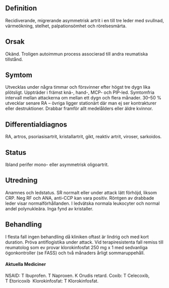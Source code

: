 ## Definition

Recidiverande, migrerande asymmetrisk artrit i en till tre leder med svullnad, värmeökning, stelhet, palpationsömhet och rörelsesmärta.

## Orsak

Okänd. Troligen autoimmun process associerad till andra reumatiska tillstånd.

## Symtom

Utvecklas under några timmar och försvinner efter högst tre dygn lika plötsligt. Uppträder i främst knä-, hand-, MCP- och PIP-led. Symtomfria intervall mellan attackerna om mellan ett dygn och flera månader. 30–50 % utvecklar senare RA – övriga ligger stationärt där man ej ser kontrakturer eller destruktioner. Drabbar framför allt medelålders eller äldre kvinnor.

## Differentialdiagnos

RA, artros, psoriasisartrit, kristallartrit, gikt, reaktiv artrit, viroser, sarkoidos.

## Status

Ibland perifer mono- eller asymmetrisk oligoartrit.

## Utredning

Anamnes och ledstatus. SR normalt eller under attack lätt förhöjd, liksom CRP. Neg RF och ANA, anti-CCP kan vara positiv. Röntgen av drabbade leder visar normalförhållanden. I ledvätska normala leukocyter och normal andel polynukleära. Inga fynd av kristaller.

## Behandling

I flesta fall ingen behandling då kliniken oftast är lindrig och med kort duration. Pröva antiflogistika under attack. Vid terapiresistenta fall remiss till reumatolog som ev provar klorokinfosfat 250 mg x 1 med sedvanliga ögonkontroller (se FASS) och två månaders årligt sommaruppehåll.

#### Aktuella Mediciner

NSAID: T Ibuprofen. T Naproxen. K Orudis retard.
Coxib: T Celecoxib, T Etoricoxib 
Klorokinfosfat: T Klorokinfosfat.

